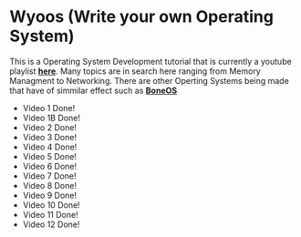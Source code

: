 # Wyoos (Write your own Operating System)

This is a Operating System Development tutorial that is currently a youtube playlist [**here**](https://www.youtube.com/watch?v=1rnA6wpF0o4&list=PLHh55M_Kq4OApWScZyPl5HhgsTJS9MZ6M).
Many topics are in search here ranging from Memory Managment to Networking. There are other Operting Systems being made that have of
simmilar effect such as [**BoneOS**](https://github.com/Bone-Project/BoneOS)

* Video 1 Done!
* Video 1B Done!
* Video 2 Done!
* Video 3 Done!
* Video 4 Done!
* Video 5 Done!
* Video 6 Done!
* Video 7 Done!
* Video 8 Done!
* Video 9 Done!
* Video 10 Done!
* Video 11 Done!
* Video 12 Done!

